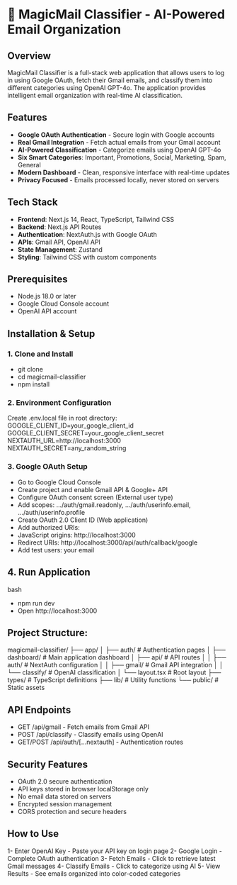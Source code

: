 # 🎩 MagicMail Classifier - AI-Powered Email Organization

## Overview
MagicMail Classifier is a full-stack web application that allows users to log in using Google OAuth, fetch their Gmail emails, and classify them into different categories using OpenAI GPT-4o. The application provides intelligent email organization with real-time AI classification.

## Features
- **Google OAuth Authentication** - Secure login with Google accounts
- **Real Gmail Integration** - Fetch actual emails from your Gmail account
- **AI-Powered Classification** - Categorize emails using OpenAI GPT-4o
- **Six Smart Categories**: Important, Promotions, Social, Marketing, Spam, General
- **Modern Dashboard** - Clean, responsive interface with real-time updates
- **Privacy Focused** - Emails processed locally, never stored on servers

## Tech Stack
- **Frontend**: Next.js 14, React, TypeScript, Tailwind CSS
- **Backend**: Next.js API Routes
- **Authentication**: NextAuth.js with Google OAuth
- **APIs**: Gmail API, OpenAI API
- **State Management**: Zustand
- **Styling**: Tailwind CSS with custom components

## Prerequisites
- Node.js 18.0 or later
- Google Cloud Console account
- OpenAI API account

## Installation & Setup

### 1. Clone and Install
- git clone <your-repository-url>
- cd magicmail-classifier
- npm install

### 2. Environment Configuration

Create .env.local file in root directory:
GOOGLE_CLIENT_ID=your_google_client_id
GOOGLE_CLIENT_SECRET=your_google_client_secret
NEXTAUTH_URL=http://localhost:3000
NEXTAUTH_SECRET=any_random_string

### 3. Google OAuth Setup

- Go to Google Cloud Console
- Create project and enable Gmail API & Google+ API
- Configure OAuth consent screen (External user type)
- Add scopes: .../auth/gmail.readonly, .../auth/userinfo.email, .../auth/userinfo.profile
- Create OAuth 2.0 Client ID (Web application)
- Add authorized URIs:
- JavaScript origins: http://localhost:3000
- Redirect URIs: http://localhost:3000/api/auth/callback/google
- Add test users: your email


## 4. Run Application
bash
- npm run dev
- Open http://localhost:3000

## Project Structure: 

magicmail-classifier/
├── app/
│   ├── auth/              # Authentication pages
│   ├── dashboard/         # Main application dashboard
│   ├── api/               # API routes
│   │   ├── auth/         # NextAuth configuration
│   │   ├── gmail/        # Gmail API integration
│   │   └── classify/     # OpenAI classification
│   └── layout.tsx        # Root layout
├── types/                 # TypeScript definitions
├── lib/                   # Utility functions
└── public/               # Static assets

## API Endpoints
- GET /api/gmail - Fetch emails from Gmail API
- POST /api/classify - Classify emails using OpenAI
- GET/POST /api/auth/[...nextauth] - Authentication routes


## Security Features
- OAuth 2.0 secure authentication
- API keys stored in browser localStorage only
- No email data stored on servers
- Encrypted session management
- CORS protection and secure headers

## How to Use
1- Enter OpenAI Key - Paste your API key on login page
2- Google Login - Complete OAuth authentication
3- Fetch Emails - Click to retrieve latest Gmail messages
4- Classify Emails - Click to categorize using AI
5- View Results - See emails organized into color-coded categories



